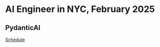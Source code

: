 # AI Engineer in NYC, February 2025

## PydanticAI

[Schedule](https://www.ai.engineer/summit/2025/schedule#2025-02-22)
